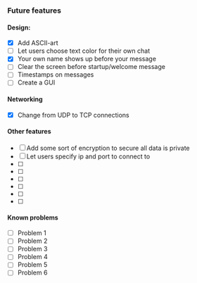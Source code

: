 ### Future features

#### Design:
- [x] Add ASCII-art
- [ ] Let users choose text color for their own chat
- [x] Your own name shows up before your message
- [ ] Clear the screen before startup/welcome message
- [ ] Timestamps on messages
- [ ] Create a GUI

#### Networking
- [x] Change from UDP to TCP connections

#### Other features

- [ ] Add some sort of encryption to secure all data is private
- [ ] Let users specify ip and port to connect to
- [ ]
- [ ]
- [ ]
- [ ]
- [ ]
- [ ]

#### Known problems
- [ ] Problem 1
- [ ] Problem 2
- [ ] Problem 3
- [ ] Problem 4
- [ ] Problem 5
- [ ] Problem 6